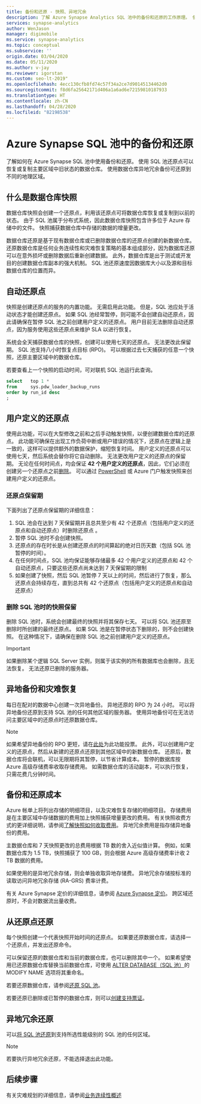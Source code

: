 ```yaml
---
title: 备份和还原 - 快照、异地冗余
description: 了解 Azure Synapse Analytics SQL 池中的备份和还原的工作原理。 使用备份可以将数据仓库还原到主要区域的某个还原点。 使用异地冗余备份可还原到不同的地理区域。
services: synapse-analytics
author: WenJason
manager: digimobile
ms.service: synapse-analytics
ms.topic: conceptual
ms.subservice: ''
origin.date: 03/04/2020
ms.date: 05/11/2020
ms.author: v-jay
ms.reviewer: igorstan
ms.custom: seo-lt-2019"
ms.openlocfilehash: 4ecc130cfb8fd74c57f34a2ce7d90145134462d0
ms.sourcegitcommit: f8d6fa25642171d406a1a6ad6e72159810187933
ms.translationtype: HT
ms.contentlocale: zh-CN
ms.lasthandoff: 04/28/2020
ms.locfileid: "82198538"
---
```

# <a name="backup-and-restore-in-azure-synapse-sql-pool"></a>Azure Synapse SQL 池中的备份和还原

了解如何在 Azure Synapse SQL 池中使用备份和还原。 使用 SQL 池还原点可以恢复或复制主要区域中旧状态的数据仓库。 使用数据仓库异地冗余备份可还原到不同的地理区域。

## <a name="what-is-a-data-warehouse-snapshot"></a>什么是数据仓库快照

数据仓库快照会创建一个还原点，利用该还原点可将数据仓库恢复或复制到以前的状态。   由于 SQL 池属于分布式系统，因此数据仓库快照包含许多位于 Azure 存储中的文件。 快照捕获数据仓库中存储的数据的增量更改。

数据仓库还原是基于现有数据仓库或已删除数据仓库的还原点创建的新数据仓库。  还原数据仓库是任何业务连续性和灾难恢复策略的基本组成部分，因为数据库还原可以在意外损坏或删除数据后重新创建数据。 此外，数据仓库是出于测试或开发目的创建数据仓库副本的强大机制。  SQL 池还原速度因数据库大小以及源和目标数据仓库的位置而异。

## <a name="automatic-restore-points"></a>自动还原点

快照是创建还原点的服务的内置功能。 无需启用此功能。 但是，SQL 池应处于活动状态才能创建还原点。 如果 SQL 池经常暂停，则可能不会创建自动还原点，因此请确保在暂停 SQL 池之前创建用户定义的还原点。 用户目前无法删除自动还原点，因为服务使用这些还原点来维护 SLA 以进行恢复。

系统会全天捕获数据仓库的快照，创建可以使用七天的还原点。 无法更改此保留期。 SQL 池支持八小时恢复点目标 (RPO)。 可以根据过去七天捕获的任意一个快照，还原主要区域中的数据仓库。

若要查看上一个快照的启动时间，可对联机 SQL 池运行此查询。

```sql
select   top 1 *
from     sys.pdw_loader_backup_runs
order by run_id desc
;
```

## <a name="user-defined-restore-points"></a>用户定义的还原点

使用此功能，可以在大型修改之前和之后手动触发快照，以便创建数据仓库的还原点。 此功能可确保在出现工作负荷中断或用户错误的情况下，还原点在逻辑上是一致的，这样可以提供额外的数据保护，缩短恢复时间。 用户定义的还原点可以使用七天，然后系统会替你将它自动删除。 无法更改用户定义的还原点的保留期。 无论在任何时间点，均会保证 **42 个用户定义的还原点**，因此，它们必须在创建另一个还原点之前[删除](https://go.microsoft.com/fwlink/?linkid=875299)。 可以通过 [PowerShell](https://docs.microsoft.com/powershell/module/az.sql/new-azsqldatabaserestorepoint?toc=/synapse-analytics/sql-data-warehouse/toc.json&bc=/synapse-analytics/sql-data-warehouse/breadcrumb/toc.jsont#examples) 或 Azure 门户触发快照来创建用户定义的还原点。

### <a name="restore-point-retention"></a>还原点保留期

下面列出了还原点保留期的详细信息：

1. SQL 池会在达到 7 天保留期并且总共至少有 42 个还原点（包括用户定义的还原点和自动还原点）时删除还原点  。
2. 暂停 SQL 池时不会创建快照。
3. 还原点的存在时长是从创建还原点的时间算起的绝对日历天数（包括 SQL 池暂停的时间）。
4. 在任何时间点，SQL 池均保证能够存储最多 42 个用户定义的还原点和 42 个自动还原点，只要这些还原点尚未达到 7 天保留期的限制
5. 如果创建了快照，然后 SQL 池暂停 7 天以上的时间，然后进行了恢复，那么还原点会持续存在，直到总共有 42 个还原点（包括用户定义的还原点和自动还原点）

### <a name="snapshot-retention-when-a-sql-pool-is-dropped"></a>删除 SQL 池时的快照保留

删除 SQL 池时，系统会创建最终的快照并将其保存七天。 可以将 SQL 池还原至删除时所创建的最终还原点。 如果 SQL 池是在暂停状态下删除的，则不会创建快照。 在这种情况下，请确保在删除 SQL 池之前创建用户定义的还原点。

> [!IMPORTANT]
> 如果删除某个逻辑 SQL Server 实例，则属于该实例的所有数据库也会删除，且无法恢复。 无法还原已删除的服务器。

## <a name="geo-backups-and-disaster-recovery"></a>异地备份和灾难恢复

每日在配对的数据中心创建一次异地备份。 异地还原的 RPO 为 24 小时。 可以将异地备份还原到支持 SQL 池的任何其他区域的服务器。 使用异地备份可在无法访问主要区域中的还原点时还原数据仓库。

> [!NOTE]
> 如果希望异地备份的 RPO 更短，请在[此处](https://feedback.azure.com/forums/307516-sql-data-warehouse)为此功能投票。 此外，可以创建用户定义的还原点，然后从新建的还原点还原到其他区域中的新数据仓库。 还原后，数据仓库将会联机，可以无限期将其暂停，以节省计算成本。 暂停的数据库按 Azure 高级存储费率收取存储费用。 如需数据仓库的活动副本，可以执行恢复，只需花费几分钟时间。

## <a name="backup-and-restore-costs"></a>备份和还原成本

Azure 帐单上将列出存储的明细项目，以及灾难恢复存储的明细项目。 存储费用是在主要区域中存储数据的费用加上快照捕获增量更改的费用。 有关快照收费方式的更详细说明，请参阅[了解快照如何收取费用](https://docs.microsoft.com/rest/api/storageservices/Understanding-How-Snapshots-Accrue-Charges?toc=/synapse-analytics/sql-data-warehouse/toc.json&bc=/synapse-analytics/sql-data-warehouse/breadcrumb/toc.json)。 异地冗余费用是指存储异地备份的费用。  

主数据仓库和 7 天快照更改的总费用根据 TB 数的舍入近似值计算。 例如，如果数据仓库为 1.5 TB，快照捕获了 100 GB，则会根据 Azure 高级存储费率计收 2 TB 数据的费用。

如果使用的是异地冗余存储，则会单独收取异地存储费。 异地冗余存储按标准的读取访问异地冗余存储 (RA-GRS) 费率计费。

有关 Azure Synapse 定价的详细信息，请参阅 [Azure Synapse 定价](https://www.azure.cn/pricing/details/sql-data-warehouse/)。 跨区域还原时，不会对数据流出量收费。

## <a name="restoring-from-restore-points"></a>从还原点还原

每个快照创建一个代表快照开始时间的还原点。 如果要还原数据仓库，请选择一个还原点，并发出还原命令。  

可以保留还原的数据仓库和当前的数据仓库，也可以删除其中一个。 如果希望使用已还原数据仓库替换当前数据仓库，可使用 [ALTER DATABASE（SQL 池）](https://docs.microsoft.com/sql/t-sql/statements/alter-database-transact-sql?toc=/synapse-analytics/sql-data-warehouse/toc.json&bc=/synapse-analytics/sql-data-warehouse/breadcrumb/toc.json&view=azure-sqldw-latest)的 MODIFY NAME 选项将其重命名。

若要还原数据仓库，请参阅[还原 SQL 池](sql-data-warehouse-restore-points.md#create-user-defined-restore-points-through-the-azure-portal)。

若要还原已删除或已暂停的数据仓库，则可以[创建支持票证](https://support.azure.cn/zh-cn/support/support-azure/)。

## <a name="geo-redundant-restore"></a>异地冗余还原

可以[将 SQL 池还原](sql-data-warehouse-restore-from-geo-backup.md#restore-from-an-azure-geographical-region-through-powershell)到支持所选性能级别的 SQL 池的任何区域。

> [!NOTE]
> 若要执行异地冗余还原，不能选择退出此功能。

## <a name="next-steps"></a>后续步骤

有关灾难规划的详细信息，请参阅[业务连续性概述](../../sql-database/sql-database-business-continuity.md?toc=/synapse-analytics/sql-data-warehouse/toc.json&bc=/synapse-analytics/sql-data-warehouse/breadcrumb/toc.json)
